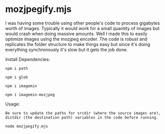 # mozjpegify.mjs

I was having some trouble using other people's code to process gigabytes worth of images. Typically it would work for a small quantity of images but would crash when doing massive amounts. Well I made this to easily optimize images using the mozjpeg encoder. The code is robust and replicates the folder structure to make things easy but since it's doing everything synchronously it's slow but it gets the job done.

Install Dependencies:

    npm i path
    
    npm i glob
    
    npm i imagemin
    
    npm i imagemin-mozjpeg
    
Usage:

    Be sure to update the paths for srcdir (where the source images are), distdir (the destination path) variables in the code before running.
    
    node mozjpegify.mjs
